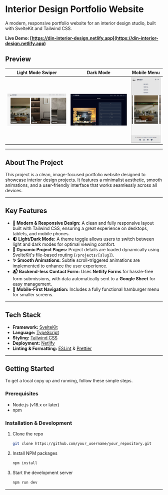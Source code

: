 # Interior Design Portfolio Website

A modern, responsive portfolio website for an interior design studio, built with SvelteKit and Tailwind CSS.

**Live Demo: [https://din-interior-design.netlify.app](https://din-interior-design.netlify.app)**

## Preview

|                     Light Mode Swiper                      |                 Dark Mode                  |                       Mobile Menu                        |
| :--------------------------------------------------------: | :----------------------------------------: | :------------------------------------------------------: |
| ![Light Mode Swiper](preview-images/light-mode-swiper.png) | ![Dark Mode](preview-images/dark-mode.png) | ![Mobile Menu](preview-images/mobile-hamberger-menu.png) |

---

## About The Project

This project is a clean, image-focused portfolio website designed to showcase interior design projects. It features a minimalist aesthetic, smooth animations, and a user-friendly interface that works seamlessly across all devices.

---

## Key Features

- **🎨 Modern & Responsive Design:** A clean and fully responsive layout built with Tailwind CSS, ensuring a great experience on desktops, tablets, and mobile phones.
- **🌓 Light/Dark Mode:** A theme toggle allows users to switch between light and dark modes for optimal viewing comfort.
- **🚀 Dynamic Project Pages:** Project details are loaded dynamically using SvelteKit's file-based routing (`/projects/[slug]`).
- **✨ Smooth Animations:** Subtle scroll-triggered animations are implemented to enhance the user experience.
- **📬 Backend-less Contact Form:** Uses **Netlify Forms** for hassle-free form submissions, with data automatically sent to a **Google Sheet** for easy management.
- **📱 Mobile-First Navigation:** Includes a fully functional hamburger menu for smaller screens.

---

## Tech Stack

- **Framework:** [SvelteKit](https://kit.svelte.dev/)
- **Language:** [TypeScript](https://www.typescriptlang.org/)
- **Styling:** [Tailwind CSS](https://tailwindcss.com/)
- **Deployment:** [Netlify](https://www.netlify.com/)
- **Linting & Formatting:** [ESLint](https://eslint.org/) & [Prettier](https://prettier.io/)

---

## Getting Started

To get a local copy up and running, follow these simple steps.

### Prerequisites

- Node.js (v18.x or later)
- npm

### Installation & Development

1. Clone the repo
   ```sh
   git clone https://github.com/your_username/your_repository.git
   ```
2. Install NPM packages
   ```sh
   npm install
   ```
3. Start the development server
   ```sh
   npm run dev
   ```

---

